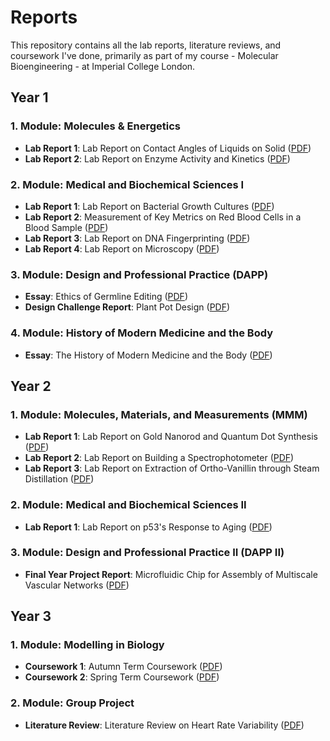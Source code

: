 # Reports
This repository contains all the lab reports, literature reviews, and coursework I've done, primarily as part of my course - Molecular Bioengineering - at Imperial College London.

## Year 1
### 1. Module: Molecules & Energetics
- **Lab Report 1**: Lab Report on Contact Angles of Liquids on Solid ([PDF](./year_1/lab_report_contact_angles/sn-article.pdf))
- **Lab Report 2**: Lab Report on Enzyme Activity and Kinetics ([PDF](./year_1/lab_report_enzyme_activity_and_kinetics/sn-article.pdf))

### 2. Module: Medical and Biochemical Sciences I
- **Lab Report 1**: Lab Report on Bacterial Growth Cultures ([PDF](./year_1/lab_report_bacterial_growth_cultures/sn-article.pdf))
- **Lab Report 2**: Measurement of Key Metrics on Red Blood Cells in a Blood Sample ([PDF](./year_1/lab_report_blood_lab/sn-article.pdf))
- **Lab Report 3**: Lab Report on DNA Fingerprinting ([PDF](./year_1/lab_report_dna_fingerprinting/sn-article.pdf))
- **Lab Report 4**: Lab Report on Microscopy ([PDF](./year_1/lab_report_microscopy/Microscopy_Lab_Report.pdf))

### 3. Module: Design and Professional Practice (DAPP)
- **Essay**: Ethics of Germline Editing ([PDF](./year_1/essay_ethics_of_germline_editing/main.pdf))
- **Design Challenge Report**: Plant Pot Design ([PDF](./year_1/dapp_report_on_plant_pot_design/overlead_compiled.pdf))

### 4. Module: History of Modern Medicine and the Body
- **Essay**: The History of Modern Medicine and the Body ([PDF](./year_1/essay_on_history_of_modern_medicine/main.pdf))

## Year 2
### 1. Module: Molecules, Materials, and Measurements (MMM)
- **Lab Report 1**: Lab Report on Gold Nanorod and Quantum Dot Synthesis ([PDF](./year_2/lab_report_au_nrs_and_qds/achemso-demo.pdf))
- **Lab Report 2**: Lab Report on Building a Spectrophotometer ([PDF](./year_2/lab_report_spectrometer/write_up.pdf))
- **Lab Report 3**: Lab Report on Extraction of Ortho-Vanillin through Steam Distillation ([PDF](./year_2/lab_report_on_seperation_methods/main.pdf))

### 2. Module: Medical and Biochemical Sciences II
- **Lab Report 1**: Lab Report on p53's Response to Aging ([PDF](./year_2/lab_report_p53_response_to_aging/main.pdf))

### 3. Module: Design and Professional Practice II (DAPP II)
- **Final Year Project Report**: Microfluidic Chip for Assembly of Multiscale Vascular Networks ([PDF](./year_2/dapp_report_microfluidic_chip/overleaf_compiled_report.pdf))

## Year 3
### 1. Module: Modelling in Biology
- **Coursework 1**: Autumn Term Coursework ([PDF](./year_3/coursework_mib_autumn_term/main.pdf))
- **Coursework 2**: Spring Term Coursework ([PDF](./year_3/coursework_mib_spring_term/main.pdf))

### 2. Module: Group Project
- **Literature Review**: Literature Review on Heart Rate Variability ([PDF](./year_3/lit_review_group_project/main.pdf))
